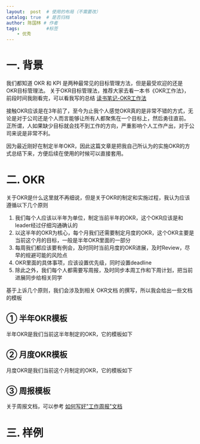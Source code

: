 ```yaml
---
layout:  post  # 使用的布局（不需要改）
catalog: true  # 是否归档
author: 陈国林 # 作者
tags:          #标签
    - 优秀
---
```


# 一. 背景
我们都知道 OKR 和 KPI 是两种最常见的目标管理方法，但是最受欢迎的还是 OKR目标管理法。
关于OKR目标管理法，推荐大家去看一本书《OKR工作法》，前段时间我刚看完，可以看我写的总结 [读书笔记-OKR工作法](https://chenguolin.github.io/2016/01/06/%E8%AF%BB%E4%B9%A6%E7%AC%94%E8%AE%B0-8-OKR%E5%B7%A5%E4%BD%9C%E6%B3%95/)

接触OKR应该是在3年前了，至今为止我个人感觉OKR真的是非常不错的方式，无论是对于公司还是个人而言能够让所有人都聚焦在一个目标上，然后勇往直前。
正所谓，人如果缺少目标就会找不到工作的方向，严重影响个人工作产出，对于公司来说是非常不利。

因为最近刚好在制定半年OKR，因此这篇文章是把我自己所认为的实施OKR的方式总结下来，方便后续在使用的时候可以直接套用。

# 二. OKR
关于OKR是什么这里就不再细说，但是关于OKR的制定和实施过程，我认为应该遵循以下几个原则

1. 我们每个人应该以半年为单位，制定当前半年的OKR，这个OKR应该是和leader经过仔细沟通确认的
2. 以这半年的OKR为核心，每个月我们还需要制定月度的OKR，这个OKR主要是当前这个月的目标，一般是半年OKR里面的一部分
3. 每周我们都应该要有例会，及时同时当前月度的OKR进展，及时Review，尽早的规避可能的风险点
4. OKR里面的具体事项，应该设置优先级，同时设置deadline
5. 除此之外，我们每个人都需要写周报，及时同步本周工作和下周计划，把当前进展同步给相关同学

基于上诉几个原则，我们会涉及到相关 OKR文档 的撰写，所以我会给出一些文档的模板

## ① 半年OKR模板
半年OKR是我们当前这半年制定的OKR，它的模板如下

## ② 月度OKR模板
月度OKR是我们当前这个月制定的OKR，它的模板如下


## ③ 周报模板
关于周报文档，可以参考 [如何写好"工作周报"文档](https://chenguolin.github.io/2019/01/24/%E4%BC%98%E7%A7%80-3-%E5%A6%82%E4%BD%95%E5%86%99%E5%A5%BD-%E5%B7%A5%E4%BD%9C%E5%91%A8%E6%8A%A5-%E6%96%87%E6%A1%A3/)

# 三. 样例
